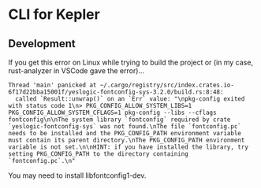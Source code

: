 # CLI for Kepler

## Development

If you get this error on Linux while trying to build the project or (in my case, rust-analyzer in VSCode gave the error)...

```
Thread 'main' panicked at ~/.cargo/registry/src/index.crates.io-6f17d22bba15001f/yeslogic-fontconfig-sys-3.2.0/build.rs:8:48:
  called `Result::unwrap()` on an `Err` value: "\npkg-config exited with status code 1\n> PKG_CONFIG_ALLOW_SYSTEM_LIBS=1 PKG_CONFIG_ALLOW_SYSTEM_CFLAGS=1 pkg-config --libs --cflags fontconfig\n\nThe system library `fontconfig` required by crate `yeslogic-fontconfig-sys` was not found.\nThe file `fontconfig.pc` needs to be installed and the PKG_CONFIG_PATH environment variable must contain its parent directory.\nThe PKG_CONFIG_PATH environment variable is not set.\n\nHINT: if you have installed the library, try setting PKG_CONFIG_PATH to the directory containing `fontconfig.pc`.\n"
```

You may need to install libfontconfig1-dev.
